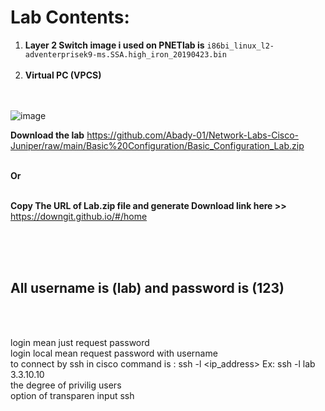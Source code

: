 

# Lab Contents:    
1. **Layer 2 Switch image i used on PNETlab is** `i86bi_linux_l2-adventerprisek9-ms.SSA.high_iron_20190423.bin` </br> </br>
2. **Virtual PC (VPCS)** </br> </br> </br>



![image](https://user-images.githubusercontent.com/78827896/148983250-a11de005-6764-4047-96af-61604d0b80b3.png)

**Download the lab** https://github.com/Abady-01/Network-Labs-Cisco-Juniper/raw/main/Basic%20Configuration/Basic_Configuration_Lab.zip </br></br>

**Or** </br></br> 

**Copy The URL of Lab.zip file and generate Download link here >>**    https://downgit.github.io/#/home 

</br>
</br>

</br>


## All username is (lab) and password is (123)  

</br>
</br>





login mean just request password </br>
login local mean request password with username  </br>
to connect by ssh in cisco command is : ssh -l <username> <ip_address> Ex: ssh -l lab 3.3.10.10 </br>
  the degree of privilig users </br>
  option of transparen input ssh </br>
